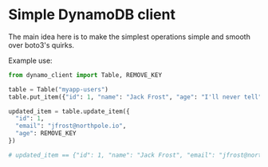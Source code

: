 # Simple DynamoDB client

The main idea here is to make the simplest operations simple and smooth over boto3's quirks.

Example use:

```python
from dynamo_client import Table, REMOVE_KEY

table = Table("myapp-users")
table.put_item({"id": 1, "name": "Jack Frost", "age": "I'll never tell"})

updated_item = table.update_item({
  "id": 1,
  "email": "jfrost@northpole.io",
  "age": REMOVE_KEY
})

# updated_item == {"id": 1, "name": "Jack Frost", "email": "jfrost@northpole.io"}
```
